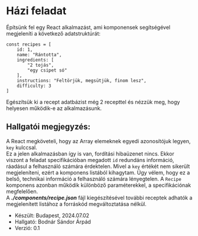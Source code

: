 # Házi feladat
Építsünk fel egy React alkalmazást, ami komponensek segítségével megjeleníti a következő adatstruktúrát:  

```
const recipes = [
    id: 1,
    name: "Rántotta",
    ingredients: [
        "2 tojás",
        "egy csipet só"
    ],
    instructions: "Feltörjük, megsütjük, finom lesz",
    difficulty: 3
]
```

Egészítsük ki a recept adatbázist még 2 recepttel és nézzük meg, hogy helyesen működik-e az alkalmazásunk.  
## Hallgatói megjegyzés:  
A React megköveteli, hogy az Array elemeknek egyedi azonosítójuk legyen, ```key``` kulccsal.  
Ez a jelen alkalmazásban így is van, fordítási hibaüzenet nincs. Ekkor viszont a feladat specifikációban megadott ```id```  redundáns információ, ráadásul a felhasználó számára érdektelen. 
Mivel a ```key``` értékét nem sikerült megjeleníteni, ezért a komponens listából kihagytam. Úgy vélem, hogy ez a belső, technikai információ a felhasználó számára lényegtelen. A ```Recipe``` komponens azonban működik különböző paraméterekkel, a specifikációnak megfelelően.  
A ***./components/recipe.json*** fájl kiegészítésével további receptek adhatók a megjelenített listához a forráskód megváltoztatása nélkül.
- Készült: Budapest, 2024.07.02
- Hallgató: Bodnár Sándor Árpád
- Verzió: 0.1
